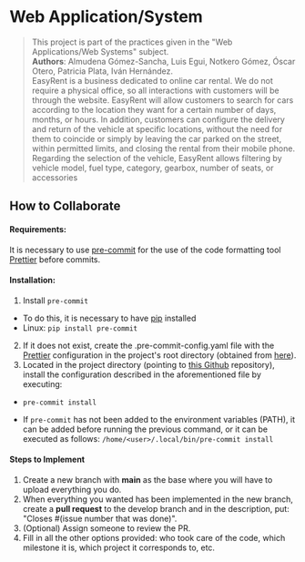 # Web Application/System

> This project is part of the practices given in the "Web Applications/Web Systems" subject.  
> **Authors**: Almudena Gómez-Sancha, Luis Egui, Notkero Gómez, Óscar Otero, Patricia Plata, Iván Hernández.  
> EasyRent is a business dedicated to online car rental. We do not require a physical office, so all interactions with customers will be through the website. EasyRent will allow customers to search for cars according to the location they want for a certain number of days, months, or hours. In addition, customers can configure the delivery and return of the vehicle at specific locations, without the need for them to coincide or simply by leaving the car parked on the street, within permitted limits, and closing the rental from their mobile phone. Regarding the selection of the vehicle, EasyRent allows filtering by vehicle model, fuel type, category, gearbox, number of seats, or accessories 

## How to Collaborate

#### Requirements:

It is necessary to use [pre-commit](https://github.com/pre-commit/pre-commit) for the use of the code formatting tool [Prettier](https://prettier.io/) before commits.

#### Installation:

1. Install `pre-commit`

- To do this, it is necessary to have [pip](https://pypi.org/project/pip/) installed 
- Linux: `pip install pre-commit`

2. If it does not exist, create the .pre-commit-config.yaml file with the [Prettier](https://prettier.io/) configuration in the project's root directory (obtained from [here](https://prettier.io/docs/en/precommit.html)).
3. Located in the project directory (pointing to [this Github](https://github.com/Missionpage/sw-practices) repository), install the configuration described in the aforementioned file by executing: 

- `pre-commit install`

* If `pre-commit` has not been added to the environment variables (PATH), it can be added before running the previous command, or it can be executed as follows: `/home/<user>/.local/bin/pre-commit install`

#### Steps to Implement
1. Create a new branch with **main** as the base where you will have to upload everything you do.
2. When everything you wanted has been implemented in the new branch, create a **pull request** to the develop branch and in the description, put: "Closes #(issue number that was done)".
3. (Optional) Assign someone to review the PR.
4. Fill in all the other options provided: who took care of the code, which milestone it is, which project it corresponds to, etc.
